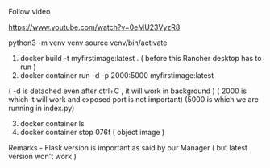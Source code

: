 Follow video

https://www.youtube.com/watch?v=0eMU23VyzR8

python3 -m venv venv
source venv/bin/activate


1. docker build -t myfirstimage:latest .     ( before this Rancher desktop has to run )
2. docker container run -d -p  2000:5000 myfirstimage:latest   

( -d is detached even after ctrl+C , it will work in background )
( 2000 is which it will work  and exposed port is not important)
(5000 is which we are running in index.py)

3. docker container ls
4. docker container stop 076f ( object image )


Remarks -  Flask version is important as said by our Manager  ( but latest version won't work )
